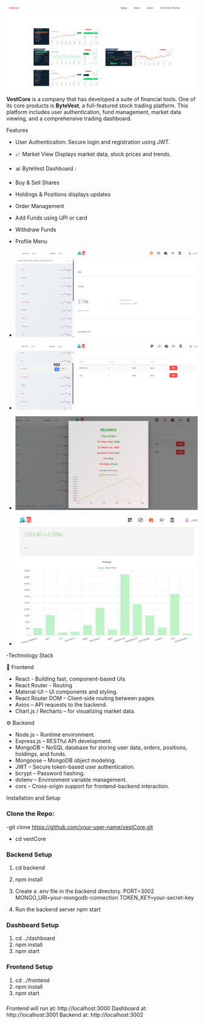 ![Dashboard Preview](images/img1.png)
**VestCore** is a company that has developed a suite of financial tools. One of its core products is **ByteVest**, a full-featured stock trading platform. This platform includes user authentication, fund management,  market data viewing, and a comprehensive trading dashboard.

Features
- User Authentication: Secure login and registration using JWT.
- 📈  Market View
    Displays market data, stock prices and trends.
- 📊 ByteVest Dashboard :
- Buy & Sell Shares
- Holdings & Positions displays updates
- Order Management
- Add Funds using UPI or card
- Withdraw Funds
- Profile Menu

-    ![Dashboard Preview](images/img11.png)
-    ![Dashboard Preview](images/img4.png)
-  ![Dashboard Preview](images/img5.png)
-  ![Dashboard Preview](images/img6.png)
  
-Technology Stack

🚀 Frontend
- React - Building fast, component-based UIs
- React Router - Routing
- Material-UI – UI components and styling.
- React Router DOM – Client-side routing between pages.
- Axios – API requests to the backend.
- Chart.js / Recharts – for visualizing market data.

⚙️ Backend
- Node.js – Runtime environment.
- Express.js – RESTful API development.
- MongoDB – NoSQL database for storing user data, orders, positions, holdings, and funds.
- Mongoose – MongoDB object modeling.
- JWT – Secure token-based user authentication.
- bcrypt – Password hashing.
- dotenv – Environment variable management.
- cors – Cross-origin support for frontend-backend interaction.

Installation and Setup 

### Clone the Repo:
-git clone https://github.com/your-user-name/vestCore.git
- cd vestCore

### Backend Setup
1. cd backend
2. npm install
3. Create a .env file in the backend directory.
PORT=3002
MONGO_URI=your-mongodb-connection
TOKEN_KEY=your-secret-key

4. Run the backend server
npm start

### Dashboard Setup
1. cd ../dashboard
2. npm install
3. npm start

### Frontend Setup
1. cd ../frontend
2. npm install
3. npm start

###
Frontend will run at: http://localhost:3000
Dashboard at: http://localhost:3001
Backend at: http://localhost:3002
